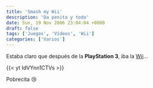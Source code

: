 ```yaml
---
title: 'Smash my Wii'
description: 'Da penita y todo'
date: Sun, 19 Nov 2006 23:04:04 +0000
draft: false
tags: ['Juegos', 'Vídeos', 'Wii']
categories: ['Varios']
---
```


Estaba claro que después de la **PlayStation 3**, iba la [Wii](http://smashmywii.com/)...

{{< yt IdVYnn1CTVs >}}

Pobrecita :cry: